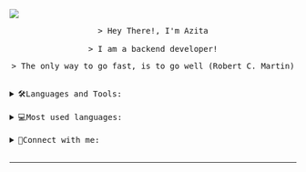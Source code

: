 <img align="center"
	  src="https://github.com/halfrost/halfrost/blob/master/icons/header_.png?raw=true">

<p align="center">
  <samp>
    > Hey There!, I'm Azita 
    <br><br>
    > I am a backend developer!
  </samp>
    <br>
</p>

<p align="center">
    <samp>
        > The only way to go fast, is to go well (Robert C. Martin)
    </samp>
    <br><br>
</p>


<details>
    <summary>
     <samp>
         🛠️Languages and Tools:
     </samp>
     <br><br>
    </summary>
    <p>
         <a href="https://nodejs.org/en/" target="blank"><img align=left alt="NodeJs" src="https://img.shields.io/badge/-NodeJS-green?logo=node.js&Color=white"></a> <a href="https://www.javascript.com/" target="blank"><img align=left alt="JavaScript" src="https://img.shields.io/badge/JavaScript%20-%23F7DF1E.svg?logo=javascript&logoColor=black"></a><a href="https://www.typescriptlang.org/" target="blank"><img align=left alt="TypeScript" src="https://img.shields.io/badge/-TypeScript-blue?logo=Typescript&logoColor=black"></a><a href="https://expressjs.com/" target="blank"><img align=left alt="expressjs" src="https://img.shields.io/badge/-express-grey?logo=express&logoColor=white"></a><a href="https://moleculer.services/" target="blank"><img align=left alt="moleculerjs" src="https://img.shields.io/badge/-moleculer-white?logo=moleculer&logoColor=blue"></a><a href="https://www.python.org/" target="blank"><img align=left alt="python" src="https://img.shields.io/badge/python%20-%2314354C.svg?logo=python&logoColor=yellow"></a><a href="https://www.rust-lang.org/" target="blank"><img align=left alt="rust" src="https://img.shields.io/badge/-rust-white?logo=rust&logoColor=black"></a>
        <br><br>
<a href="https://www.mongodb.com/" target="blank"><img align=left alt="mongodb" src="https://img.shields.io/badge/-mongoDb-black?logo=mongodb&logoColor=green"></a><a href="https://www.postgresql.org/" target="blank"><img align=left alt="postgresql" src="https://img.shields.io/badge/-postgresql%20-%2314354C.svg?logo=postgresql&logoColor=white"/></a><a href="https://www.mysql.com/" target="blank"><img align=left alt="mysql" src="https://img.shields.io/badge/mysql%20-%2314354C.svg?logo=mysql&logoColor=white"></a><a href="https://mariadb.org/" target="blank"><img align=left alt="mariadb" src="https://img.shields.io/badge/-mariadb-lightblue?logo=mariadb&logoColor=brown"></a><a href="https://redis.io/" target="blank"><img align=left alt="redis" src="https://img.shields.io/badge/-redis-darkred?logo=redis&logoColor=white"/></a><a href="https://www.influxdata.com/" target="blank"><img align=left alt="influxdb" src="https://img.shields.io/badge/-influxdb-white?logo=influxdb&logoColor=blue"/></a><a href="https://www.scylladb.com/" target="blank"><img align=left alt="skylladb" src="https://www.scylladb.com/wp-content/uploads/logo-scylla-horizontal-RGB.svg"/></a><a href="https://couchdb.apache.org/" target="blank"><img align=left alt="couchdb" src="https://img.shields.io/badge/-black?logo=apache%20couchdb&logoColor=red"></a><a href="https://cassandra.apache.org/_/index.html" target="blank"><img align=left alt="cassandra" src="https://cassandra.apache.org/assets/img/logo-white-r.png"></a>
        <br><br>
<a href="https://git-scm.com/" target="blank"><img align=left alt="Git" src="https://img.shields.io/badge/-git-red?logo=git&logoColor=white"/></a> <a href="https://www.docker.com/" target="blank"><img align=left alt="docker" src="https://img.shields.io/badge/docker%20-%2314354C.svg?logo=docker&logoColor=white"></a><a href="https://www.linux.org/" target="blank"><img align=left alt="linux" src="https://img.shields.io/badge/-linux-black?logo=linux&logoColor=white"></a><a href="https://www.nginx.com/" target="blank"><img align=left alt="Nginx" src="https://img.shields.io/badge/-Nginx-darkgreen?logo=nginx&logoColor=white"/></a>
     <br><br>
 <a href="https://k6.io/" target="blank"><img align=left alt="k6" src="https://img.shields.io/badge/-k6-white?logo=k6&Color=violet"></a><a href="https://github.com/wg/wrk" target="blank"><img align=left alt="wrk" src="https://img.shields.io/badge/-wrk-pink?logo=wrk&logoColor=white"></a><a href="https://grafana.com/" target="blank" ><img align=left alt="grafana" src="https://img.shields.io/badge/-grafana-white?logo=grafana&logoColor=orange"/></a><a href="https://www.rabbitmq.com/" target="blank"><img align=left alt="rabbitmq" src="https://img.shields.io/badge/-rabbitmq-white?logo=rabbitmq&logoColor=orange"/></a><a href="https://min.io/" target="blank"><img align=left alt="minio" src="https://img.shields.io/badge/-minio-red?logo=minio"/></a><a href="https://openwhisk.apache.org/" target="blank"><img align=left alt="apache openwhisk" src="https://github.com/apache/openwhisk/blob/master/docs/images/whisk_icon_full_color_with_tm_100x100-300dpi.png?raw=true"/></a><a href="https://prometheus.io/" target="blank"><img align=left alt="prometheus" src="https://prometheus.io/assets/prometheus_logo_grey.svg"/></a><a href="https://kafka.apache.org/" target="blank"><img align=left alt="kafka" src="https://img.shields.io/badge/-black?logo=apache%20kafka"/></a><a href="https://knative.dev/docs/" target="blank"><img align=left alt="knative" src="https://img.shields.io/badge/-blue?logo=knative"/></a>
    </p>
    <br>
    </details>

<details>
    <summary>
        <samp>
            💻Most used languages:
        </samp>
	<br><br>
    </summary>
    <p>
          <img align=left alt="JavaScript" src="https://img.shields.io/badge/JavaScript%20-%23F7DF1E.svg?logo=javascript&logoColor=black"><img align=left alt="TypeScript" src="https://img.shields.io/badge/-TypeScript-blue?logo=Typescript&logoColor=black">
    </p>
    <br>
</details>

<details>
    <summary>
        <samp>
            🤝Connect with me:
        </samp>
	<br><br>
    </summary>
    <p align="left">
  <a href="https://www.linkedin.com/in/azita-abdollahi//" target="blank"><img src="https://img.shields.io/badge/-blue?logo=linkedin&logoColor=white"</a>
</p>
</details>



---

